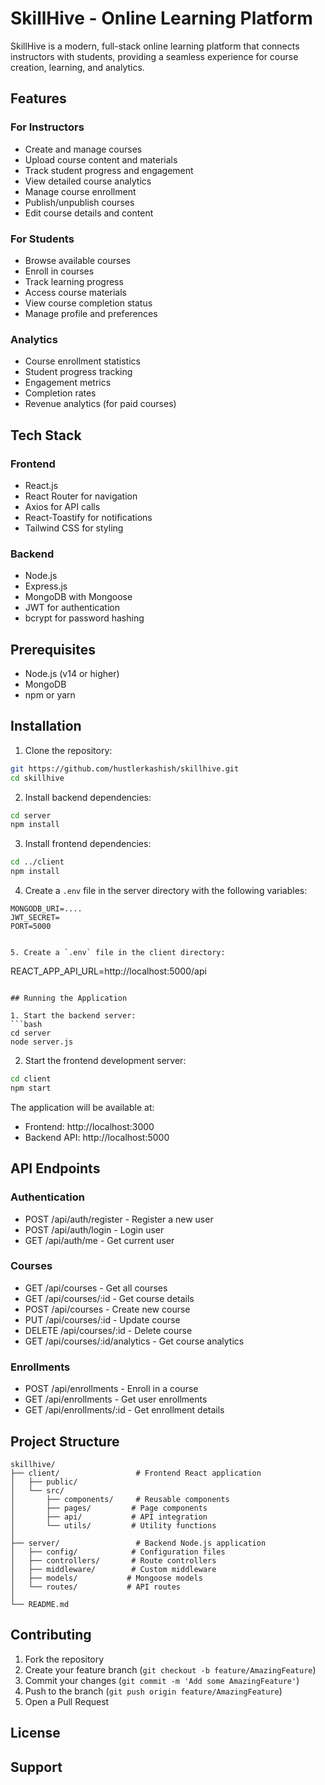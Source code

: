 # SkillHive - Online Learning Platform

SkillHive is a modern, full-stack online learning platform that connects instructors with students, providing a seamless experience for course creation, learning, and analytics.

## Features

### For Instructors
- Create and manage courses
- Upload course content and materials
- Track student progress and engagement
- View detailed course analytics
- Manage course enrollment
- Publish/unpublish courses
- Edit course details and content

### For Students
- Browse available courses
- Enroll in courses
- Track learning progress
- Access course materials
- View course completion status
- Manage profile and preferences

### Analytics
- Course enrollment statistics
- Student progress tracking
- Engagement metrics
- Completion rates
- Revenue analytics (for paid courses)

## Tech Stack

### Frontend
- React.js
- React Router for navigation
- Axios for API calls
- React-Toastify for notifications
- Tailwind CSS for styling

### Backend
- Node.js
- Express.js
- MongoDB with Mongoose
- JWT for authentication
- bcrypt for password hashing

## Prerequisites

- Node.js (v14 or higher)
- MongoDB
- npm or yarn

## Installation

1. Clone the repository:
```bash
git https://github.com/hustlerkashish/skillhive.git
cd skillhive
```

2. Install backend dependencies:
```bash
cd server
npm install
```

3. Install frontend dependencies:
```bash
cd ../client
npm install
```

4. Create a `.env` file in the server directory with the following variables:
```
MONGODB_URI=....
JWT_SECRET=
PORT=5000


5. Create a `.env` file in the client directory:
```
REACT_APP_API_URL=http://localhost:5000/api
```

## Running the Application

1. Start the backend server:
```bash
cd server
node server.js
```

2. Start the frontend development server:
```bash
cd client
npm start
```

The application will be available at:
- Frontend: http://localhost:3000
- Backend API: http://localhost:5000

## API Endpoints

### Authentication
- POST /api/auth/register - Register a new user
- POST /api/auth/login - Login user
- GET /api/auth/me - Get current user

### Courses
- GET /api/courses - Get all courses
- GET /api/courses/:id - Get course details
- POST /api/courses - Create new course
- PUT /api/courses/:id - Update course
- DELETE /api/courses/:id - Delete course
- GET /api/courses/:id/analytics - Get course analytics

### Enrollments
- POST /api/enrollments - Enroll in a course
- GET /api/enrollments - Get user enrollments
- GET /api/enrollments/:id - Get enrollment details

## Project Structure

```
skillhive/
├── client/                 # Frontend React application
│   ├── public/
│   └── src/
│       ├── components/     # Reusable components
│       ├── pages/         # Page components
│       ├── api/           # API integration
│       └── utils/         # Utility functions
│
├── server/                 # Backend Node.js application
│   ├── config/            # Configuration files
│   ├── controllers/       # Route controllers
│   ├── middleware/        # Custom middleware
│   ├── models/           # Mongoose models
│   └── routes/           # API routes
│
└── README.md
```

## Contributing

1. Fork the repository
2. Create your feature branch (`git checkout -b feature/AmazingFeature`)
3. Commit your changes (`git commit -m 'Add some AmazingFeature'`)
4. Push to the branch (`git push origin feature/AmazingFeature`)
5. Open a Pull Request

## License


## Support

